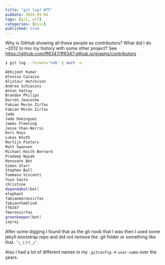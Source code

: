 ```yaml
---
title: "git log? WTF"
pubDate: 2024-09-04
tags: [git, wtf]
categories: [misc]
published: true
---
```


Why is GitHub showing all these people as contributors? What did I do ~2012 to mix my history with some other project? See https://github.com/ff6347/ff6347.github.io/graphs/contributors

```bash
❯ git log --format='%aN' | sort -u

Abhijeet Kumar
Alessio Caiazza
Alistair Hutchison
Andrea Schiavini
Anton Vattay
Brandon Philips
Darren Jeacocke
Fabian Morón Zirfas
Fabian Morón Zirfas
Jade
Jade Dominguez
James Fleeting
Jesse Chan-Norris
Kori Roys
Lukas Knuth
Martijn Pieters
Matt Swanson
Michael-Keith Bernard
Pradeep Nayak
Renovate Bot
Simon Starr
Stephen Ball
Tommaso Visconti
Yuya Saito
christine
dependabot[bot]
elephant
fabianmoronzirfas
fabiantheblind
ff6347
fmoronzirfas
greenkeeper[bot]
jayraj
```

After some digging I found that as the git noob that I was then I used some jekyll-bootstrap repo and did not remove the .git folder or something like that. `¯\_(ツ)_/¯`

Also I had a lot of different names in my `.gitconfig` → `user.name` over the years.
